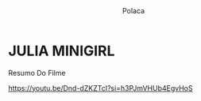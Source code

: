 <htlm lang= "pt-BR">

<read>
<link rel= "stylesheet" hre= styles.css">
<title>Polaca</title>
</read>

<body>
  <header>Polaca</header

<section class="chamada">
<div class="chamada-texto">
<h1> JULIA MINIGIRL </h1>
<p> Resumo Do Filme</p>
<div>


https://youtu.be/Dnd-dZKZTcI?si=h3PJmVHUb4EgvHoS
</div>

</section>

</body>
</body>
